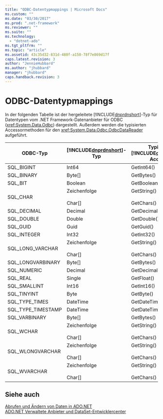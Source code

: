 ```yaml
---
title: "ODBC-Datentypmappings | Microsoft Docs"
ms.custom: ""
ms.date: "03/30/2017"
ms.prod: ".net-framework"
ms.reviewer: ""
ms.suite: ""
ms.technology: 
  - "dotnet-ado"
ms.tgt_pltfrm: ""
ms.topic: "article"
ms.assetid: 43c35d32-831d-480f-a150-78f7e869d17f
caps.latest.revision: 3
author: "JennieHubbard"
ms.author: "jhubbard"
manager: "jhubbard"
caps.handback.revision: 3
---
```

# ODBC-Datentypmappings
In der folgenden Tabelle ist der hergeleitete [!INCLUDE[dnprdnshort](../../../../includes/dnprdnshort-md.md)]\-Typ für Datentypen vom .NET Framework\-Datenanbieter für ODBC \(<xref:System.Data.Odbc>\) dargestellt.  Außerdem werden die typisierten Accessormethoden für den <xref:System.Data.Odbc.OdbcDataReader> aufgeführt.  
  
|ODBC\-Typ|[!INCLUDE[dnprdnshort](../../../../includes/dnprdnshort-md.md)]\-Typ|Typisierter [!INCLUDE[dnprdnshort](../../../../includes/dnprdnshort-md.md)]\-Accessor|  
|---------------|----------------------------------------------------------------------|---------------------------------------------------------------------------------------|  
|SQL\_BIGINT|Int64|GetInt64\(\)|  
|SQL\_BINARY|Byte\[\]|GetBytes\(\)|  
|SQL\_BIT|Boolean|GetBoolean\(\)|  
|SQL\_CHAR|Zeichenfolge<br /><br /> Char\[\]|GetString\(\)<br /><br /> GetChars\(\)|  
|SQL\_DECIMAL|Decimal|GetDecimal\(\)|  
|SQL\_DOUBLE|Double|GetDouble\(\)|  
|SQL\_GUID|Guid|GetGuid\(\)|  
|SQL\_INTEGER|Int32|GetInt32\(\)|  
|SQL\_LONG\_VARCHAR|Zeichenfolge<br /><br /> Char\[\]|GetString\(\)<br /><br /> GetChars\(\)|  
|SQL\_LONGVARBINARY|Byte\[\]|GetBytes\(\)|  
|SQL\_NUMERIC|Decimal|GetDecimal\(\)|  
|SQL\_REAL|Single|GetFloat\(\)|  
|SQL\_SMALLINT|Int16|GetInt16\(\)|  
|SQL\_TINYINT|Byte|GetByte\(\)|  
|SQL\_TYPE\_TIMES|DateTime|GetDateTime\(\)|  
|SQL\_TYPE\_TIMESTAMP|DateTime|GetDateTime\(\)|  
|SQL\_VARBINARY|Byte\[\]|GetBytes\(\)|  
|SQL\_WCHAR|Zeichenfolge<br /><br /> Char\[\]|GetString\(\)<br /><br /> GetChars\(\)|  
|SQL\_WLONGVARCHAR|Zeichenfolge<br /><br /> Char\[\]|GetString\(\)<br /><br /> GetChars\(\)|  
|SQL\_WVARCHAR|Zeichenfolge<br /><br /> Char\[\]|GetString\(\)<br /><br /> GetChars\(\)|  
  
## Siehe auch  
 [Abrufen und Ändern von Daten in ADO.NET](../../../../docs/framework/data/adonet/retrieving-and-modifying-data.md)   
 [ADO.NET Verwaltete Anbieter und DataSet\-Entwicklercenter](http://go.microsoft.com/fwlink/?LinkId=217917)